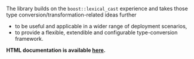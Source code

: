 The library builds on the `boost::lexical_cast` experience and takes those type conversion/transformation-related ideas further

* to be useful and applicable in a wider range of deployment scenarios,
* to provide a flexible, extendible and configurable type-conversion framework.

**HTML documentation is available [here](http://boostorg.github.io/convert).**
